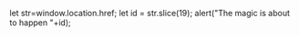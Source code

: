 let str=window.location.href;
    let id = str.slice(19);
    alert("The magic is about to happen "+id);